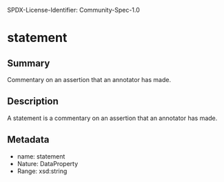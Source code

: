 SPDX-License-Identifier: Community-Spec-1.0

# statement

## Summary

Commentary on an assertion that an annotator has made.

## Description

A statement is a commentary on an assertion that an annotator has made.

## Metadata

- name: statement
- Nature: DataProperty
- Range: xsd:string
